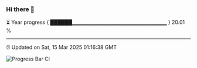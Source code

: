 ### Hi there 👋

⏳ Year progress { ██████▁▁▁▁▁▁▁▁▁▁▁▁▁▁▁▁▁▁▁▁▁▁▁▁ } 20.01 %

---

⏰ Updated on Sat, 15 Mar 2025 01:16:38 GMT

![Progress Bar CI](https://github.com/JuvenileQ/Progress-Bar-CI/workflows/main/badge.svg)
